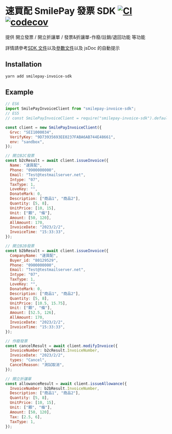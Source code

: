 # 速買配 SmilePay 發票 SDK [![CI](https://github.com/depresto/smilepay-invoice-sdk/workflows/CI/badge.svg)](https://github.com/depresto/smilepay-invoice-sdk/actions?query=workflow%3ACI) [![codecov](https://badgen.net/codecov/c/github/depresto/smilepay-invoice-sdk)](https://codecov.io/gh/depresto/smilepay-invoice-sdk)

提供 開立發票 / 開立折讓單 / 發票&折讓單-作廢/註銷/退回功能 等功能

詳情請參考[SDK 文件](default.md)以及[參數文件](modules.md)以及 jsDoc 的自動提示

## Installation

```bash
yarn add smilepay-invoice-sdk
```

## Example

```javascript
// ES6
import SmilePayInvoiceClient from "smilepay-invoice-sdk";
// ES5
// const SmilePayInvoiceClient = require("smilepay-invoice-sdk").default;

const client = new SmilePayInvoiceClient({
  Grvc: "SEI1000034",
  VerifyKey: "9D73935693EE0237FABA6AB744E48661",
  env: "sandbox",
});

// 開立B2C發票
const b2cResult = await client.issueInvoice({
  Name: "速買配",
  Phone: "0900000000",
  Email: "Test@testmailserver.net",
  Intype: "07",
  TaxType: 1,
  LoveKey: "",
  DonateMark: 0,
  Description: ["商品1", "商品2"],
  Quantity: [5, 8],
  UnitPrice: [10, 15],
  Unit: ["顆", "條"],
  Amount: [50, 120],
  AllAmount: 170,
  InvoiceDate: "2023/2/2",
  InvoiceTime: "15:33:33",
});

// 開立B2B發票
const b2bResult = await client.issueInvoice({
  CompanyName: "速買配",
  Buyer_id: "80129529",
  Phone: "0900000000",
  Email: "Test@testmailserver.net",
  Intype: "07",
  TaxType: 1,
  LoveKey: "",
  DonateMark: 0,
  Description: ["商品1", "商品2"],
  Quantity: [5, 8],
  UnitPrice: [10.5, 15.75],
  Unit: ["顆", "條"],
  Amount: [52.5, 126],
  AllAmount: 170,
  InvoiceDate: "2023/2/2",
  InvoiceTime: "15:33:33",
});

// 作廢發票
const cancelResult = await client.modifyInvoice({
  InvoiceNumber: b2cResult.InvoiceNumber,
  InvoiceDate: "2023/2/2",
  types: "Cancel",
  CancelReason: "測試取消",
});

// 開立折讓單
const allowanceResult = await client.issueAllowance({
  InvoiceNumber: b2bResult.InvoiceNumber,
  Description: ["商品1", "商品2"],
  Quantity: [5, 8],
  UnitPrice: [10, 15],
  Unit: ["顆", "條"],
  Amount: [50, 120],
  Tax: [2.5, 6],
  TaxType: 1,
});
```
